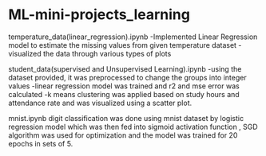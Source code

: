 # ML-mini-projects_learning

temperature_data(linear_regression).ipynb
-Implemented Linear Regression model to estimate the missing values from given temperature dataset
-visualized the data through various types of plots



student_data(supervised and Unsupervised Learning).ipynb
-using the dataset provided, it was preprocessed to change the groups into integer values
-linear regression model was trained and r2 and mse error was calculated
-k means clustering was applied based on study hours and attendance rate and was visualized using a scatter plot.


mnist.ipynb
digit classification was done using mnist dataset by logistic regression model which was then fed into sigmoid activation function ,
SGD algorithm was used for optimization and the model was trained for 20 epochs in sets of 5.
